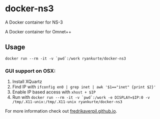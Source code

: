 # docker-ns3

A Docker container for NS-3

A Docker container for Omnet++

## Usage

```docker run --rm -it -v `pwd`:/work ryankurte/docker-ns3```

### GUI support on OSX:

1. Install XQuartz
2. Find IP with `ifconfig en0 | grep inet | awk '$1=="inet" {print $2}'`
3. Enable IP based access with `xhost + $IP`
4. Run with  ```docker run --rm -it -v `pwd`:/work -e DISPLAY=$IP:0 -v /tmp/.X11-unix:/tmp/.X11-unix ryankurte/docker-ns3```

For more information check out [fredrikaverpil.github.io](https://fredrikaverpil.github.io/2016/07/31/docker-for-mac-and-gui-applications/).
